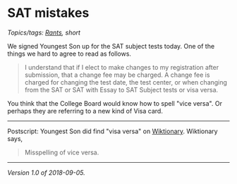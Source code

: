 SAT mistakes
============

*Topics/tags: [Rants](index-rants), short*

We signed Youngest Son up for the SAT subject tests today.  One of the
things we hard to agree to read as follows.

> I understand that if I elect to make changes to my registration after submission, that a change fee may be charged. A change fee is charged for changing the test date, the test center, or when changing from the SAT or SAT with Essay to SAT Subject tests or visa versa.

You think that the College Board would know how to spell "vice versa".  Or
perhaps they are referring to a new kind of Visa card.

---

Postscript:  Youngest Son did find "visa versa" on
[Wiktionary](https://en.wiktionary.org/wiki/visa_versa).  Wiktionary says,

> Misspelling of vice versa.

---

*Version 1.0 of 2018-09-05.*
